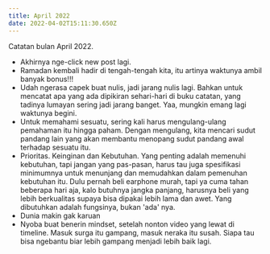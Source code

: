 ```yaml
---
title: April 2022
date: 2022-04-02T15:11:30.650Z
---
```

Catatan bulan April 2022.<!--more-->

* Akhirnya nge-click new post lagi.
* Ramadan kembali hadir di tengah-tengah kita, itu artinya waktunya ambil banyak bonus!!!
* Udah ngerasa capek buat nulis, jadi jarang nulis lagi. Bahkan untuk mencatat apa yang ada dipikiran sehari-hari di buku catatan, yang tadinya lumayan sering jadi jarang banget. Yaa, mungkin emang lagi waktunya begini.
* Untuk memahami sesuatu, sering kali harus mengulang-ulang pemahaman itu hingga paham. Dengan mengulang, kita mencari sudut pandang lain yang akan membantu menopang sudut pandang awal terhadap sesuatu itu.
* Prioritas. Keinginan dan Kebutuhan. Yang penting adalah memenuhi kebutuhan, tapi jangan yang pas-pasan, harus tau juga spesifikasi minimumnya untuk menunjang dan memudahkan dalam pemenuhan kebutuhan itu. Dulu pernah beli earphone murah, tapi ya cuma tahan beberapa hari aja, kalo butuhnya jangka panjang, harusnya beli yang lebih berkualitas supaya bisa dipakai lebih lama dan awet. Yang dibutuhkan adalah fungsinya, bukan 'ada' nya.
* Dunia makin gak karuan
* Nyoba buat benerin mindset, setelah nonton video yang lewat di timeline. Masuk surga itu gampang, masuk neraka itu susah. Siapa tau bisa ngebantu biar lebih gampang menjadi lebih baik lagi.